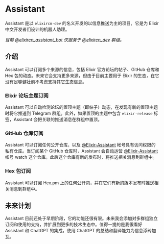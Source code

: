 # Assistant

Assistant 是以 `elixircn-dev` 的名义开发的以信息推送为主的项目，它是为 Elixir 中文开发者们设计的机器人助理。

_目前 [@elixircn_assistant_bot](https://t.me/elixircn_assistant_bot) 仅服务于 [@elixircn_dev](https://t.me/elixircn_dev) 群组。_

## 介绍

Assistant 可以订阅多个来源的信息，包括 Elixir 官方论坛的帖子、GitHub 仓库和 Hex 包的动态。未来它会支持更多来源，但由于目前主要用于 Elixir 的生态，在它没有足够健壮前不考虑支持其它生态信息。

### Elixir 论坛主题订阅

Assistant 可以自动检测论坛的置顶主题（即帖子）动态，在发现有新的置顶主题时将它推送到 Telegram 群组。此外，如果置顶的主题中包含 `elixir-release` 标签，Assistant 会把关联的推送消息在群组中置顶。

### GitHub 仓库订阅

Assistant 可以订阅任何公开仓库，以及 [@Elixir-Assistant](https://github.com/Elixir-Assistant) 帐号具有访问权限的私有仓库。当订阅某个 GitHub 仓库时，Assistant 会自动运营 [@Elixir-Assistant](https://github.com/Elixir-Assistant) 帐号 watch 这个仓库。此后这个仓库有新的发布时，将推送相关消息到群组中。

### Hex 包订阅

Assistant 可以订阅 Hex.pm 上的任何公开包，并在它们有新的版本发布时推送相关消息到群组中。

## 未来计划

Assistant 目前还处于早期阶段，它的功能还很有限。未来我会添加对多群组独立订阅和使用的支持，并扩展到更多的技术生态中。值得一提的是我很看好 Assistant 和 ChatGPT 的集成，使用 ChatGPT 的总结和翻译能力为信息添砖加瓦。
